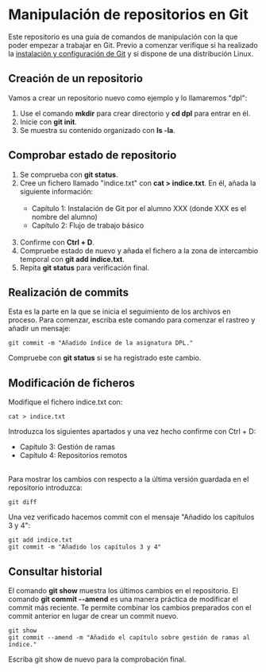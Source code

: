 # Manipulación de repositorios en Git

Este repositorio es una guía de comandos de manipulación con la que poder empezar a trabajar en Git. Previo a comenzar verifique si ha realizado la [instalación y configuración de Git](https://github.com/RoberDeri/git-config) y si dispone de una distribución Linux.
## Creación de un repositorio
Vamos a crear un repositorio nuevo como ejemplo y lo llamaremos "dpl": 

<ol>
  <li>Use el comando <strong>mkdir</strong> para crear directorio y <strong>cd dpl</strong> para entrar en él.</li>
  <li>Inicie con <strong>git init</strong>.</li>
  <li>Se muestra su contenido organizado con <strong>ls -la</strong>.</li>
</ol>

## Comprobar estado de repositorio

<ol>
  <li>Se comprueba con <strong>git status</strong>.</li>
  <li>Cree un fichero llamado "indice.txt" con <strong>cat > indice.txt</strong>. En él, añada la siguiente información:<br><br>
    <ul>
      <li>Capítulo 1: Instalación de Git por el alumno XXX (donde XXX es el nombre del alumno)</li>
      <li>Capítulo 2: Flujo de trabajo básico</li>
    </ul><br>
  </li>
  <li>Confirme con <strong>Ctrl + D</strong>.</li>
  <li>Compruebe estado de nuevo y añada el fichero a la zona de intercambio temporal con <strong>git add indice.txt</strong>.</li>
  <li>Repita  <strong>git status</strong> para verificación final.</li>
</ol>

## Realización de commits

Esta es la parte en la que se inicia el seguimiento de los archivos en proceso. Para comenzar, escriba este comando para comenzar el rastreo y añadir un mensaje:<br>

```
git commit -m "Añadido índice de la asignatura DPL."
```

Compruebe con <strong>git status</strong> si se ha registrado este cambio.

## Modificación de ficheros

Modifique el fichero indice.txt con:
```
cat > indice.txt
```

Introduzca los siguientes apartados y una vez hecho confirme con Ctrl + D:
<ul>
  <li>Capítulo 3: Gestión de ramas</li>
  <li>Capítulo 4: Repositorios remotos</li>
</ul><br>
Para mostrar los cambios con respecto a la última versión guardada en el repositorio introduzca:

```
git diff
```
Una vez verificado hacemos commit con el mensaje "Añadido los capítulos 3 y 4":

```
git add indice.txt
git commit -m "Añadido los capítulos 3 y 4"
```
## Consultar historial
El comando <strong>git show</strong> muestra los últimos cambios en el repositorio. El comando <strong>git commit --amend</strong> es una manera práctica de modificar el commit más reciente. Te permite combinar los cambios preparados con el commit anterior en lugar de crear un commit nuevo.

```
git show
git commit --amend -m "Añadido el capítulo sobre gestión de ramas al índice."
```

Escriba git show de nuevo para la comprobación final.



